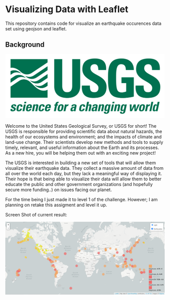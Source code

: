 # Visualizing Data with Leaflet
This repository contains code for visualize an earthquake occurences data set using geojson and leaflet. 

## Background

![1-Logo](Images/1-Logo.png)

Welcome to the United States Geological Survey, or USGS for short! The USGS is responsible for providing scientific data about natural hazards, the health of our ecosystems and environment; and the impacts of climate and land-use change. Their scientists develop new methods and tools to supply timely, relevant, and useful information about the Earth and its processes. As a new hire, you will be helping them out with an exciting new project!

The USGS is interested in building a new set of tools that will allow them visualize their earthquake data. They collect a massive amount of data from all over the world each day, but they lack a meaningful way of displaying it. Their hope is that being able to visualize their data will allow them to better educate the public and other government organizations (and hopefully secure more funding..) on issues facing our planet.

For the time being I just made it to level 1 of the challenge. However; I am planning on retake this assigment and level it up.

Screen Shot of current result:

![2-Basic-map](Images/2-Basic-map.png)
